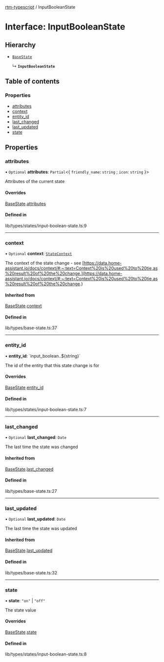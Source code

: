 [rtm-typescript](../README.md) / InputBooleanState

# Interface: InputBooleanState

## Hierarchy

- [`BaseState`](BaseState.md)

  ↳ **`InputBooleanState`**

## Table of contents

### Properties

- [attributes](InputBooleanState.md#attributes)
- [context](InputBooleanState.md#context)
- [entity\_id](InputBooleanState.md#entity_id)
- [last\_changed](InputBooleanState.md#last_changed)
- [last\_updated](InputBooleanState.md#last_updated)
- [state](InputBooleanState.md#state)

## Properties

### attributes

• `Optional` **attributes**: `Partial`\<\{ `friendly_name`: `string` ; `icon`: `string`  }\>

Attributes of the current state

#### Overrides

[BaseState](BaseState.md).[attributes](BaseState.md#attributes)

#### Defined in

lib/types/states/input-boolean-state.ts:9

___

### context

• `Optional` **context**: [`StateContext`](StateContext.md)

The context of the state change - see [https://data.home-assistant.io/docs/context/#:~:text=Context%20is%20used%20to%20tie,as%20result%20of%20the%20change.](https://data.home-assistant.io/docs/context/#:~:text=Context%20is%20used%20to%20tie,as%20result%20of%20the%20change.)

#### Inherited from

[BaseState](BaseState.md).[context](BaseState.md#context)

#### Defined in

lib/types/base-state.ts:37

___

### entity\_id

• **entity\_id**: \`input\_boolean..$\{string}\`

The id of the entity that this state change is for

#### Overrides

[BaseState](BaseState.md).[entity_id](BaseState.md#entity_id)

#### Defined in

lib/types/states/input-boolean-state.ts:7

___

### last\_changed

• `Optional` **last\_changed**: `Date`

The last time the state was changed

#### Inherited from

[BaseState](BaseState.md).[last_changed](BaseState.md#last_changed)

#### Defined in

lib/types/base-state.ts:27

___

### last\_updated

• `Optional` **last\_updated**: `Date`

The last time the state was updated

#### Inherited from

[BaseState](BaseState.md).[last_updated](BaseState.md#last_updated)

#### Defined in

lib/types/base-state.ts:32

___

### state

• **state**: ``"on"`` \| ``"off"``

The state value

#### Overrides

[BaseState](BaseState.md).[state](BaseState.md#state)

#### Defined in

lib/types/states/input-boolean-state.ts:8
